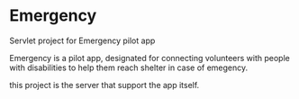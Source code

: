 # Emergency
Servlet project for Emergency pilot app

Emergency is a pilot app, designated for connecting volunteers with people with disabilities 
to help them reach shelter in case of emegency.

this project is the server that support the app itself.
